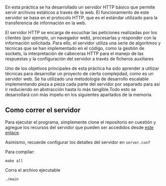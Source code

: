 En esta práctica se ha desarrollado un servidor HTTP básico que permite servir archivos estáticos a través de la web. El funcionamiento de este servidor se basa en el protocolo HTTP, que es el estándar utilizado para la transferencia de información en la web.

El servidor HTTP se encarga de escuchar las peticiones realizadas por los clientes (por ejemplo, un navegador web), procesarlas y responder con la información solicitada. Para ello, el servidor utiliza una serie de algoritmos y técnicas que se han implementado en el código, como la gestión de sockets, la interpretación de cabeceras HTTP para el manejo de las respuestas y la configuración del servidor a través de ficheros auxiliares

Uno de los objetivos principales de esta práctica ha sido aprender a utilizar técnicas para desarrollar un proyecto de cierta complejidad, como es un servidor web. Se ha utilizado una metodología de desarrollo escalable implementando pieza a pieza cada parte del servidor por separado para así ir reduciendo en abstracción hasta lo más tangible.Todo esto se desarrollará con más ímpetu en los siguientes apartados de la memoria.

## Como correr el servidor
Para ejecutar el programa, simplemente clone el repositorio en cuestión y agregue los recursos del servidor que pueden ser accedidos desde [este enlace](https://git.eps.uam.es/redes2/2023/2311/01/practica1/-/wikis/Recursos-para-servidor). 

Asimismo, recuerde configurar los detalles del servidor en `server.conf`

Para compilar:

`make all`


Corra el archivo ejecutable

`./main`